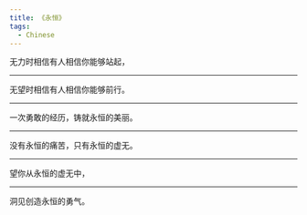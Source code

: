 ```yaml
---
title: 《永恒》
tags:
  - Chinese
---
```


无力时相信有人相信你能够站起，

---

无望时相信有人相信你能够前行。

---

一次勇敢的经历，铸就永恒的美丽。

---

没有永恒的痛苦，只有永恒的虚无。

---

望你从永恒的虚无中，

---
洞见创造永恒的勇气。
